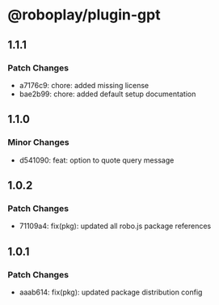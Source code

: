 # @roboplay/plugin-gpt

## 1.1.1

### Patch Changes

- a7176c9: chore: added missing license
- bae2b99: chore: added default setup documentation

## 1.1.0

### Minor Changes

- d541090: feat: option to quote query message

## 1.0.2

### Patch Changes

- 71109a4: fix(pkg): updated all robo.js package references

## 1.0.1

### Patch Changes

- aaab614: fix(pkg): updated package distribution config
